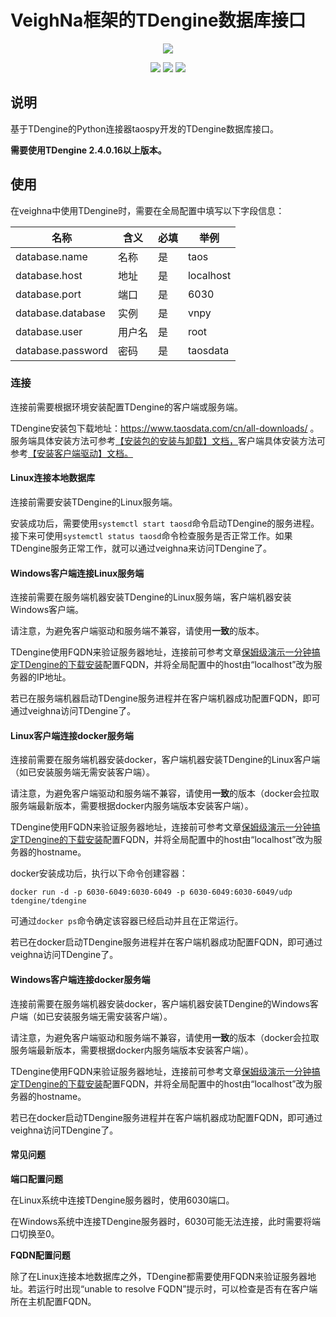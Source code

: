 # VeighNa框架的TDengine数据库接口

<p align="center">
  <img src ="https://vnpy.oss-cn-shanghai.aliyuncs.com/vnpy-logo.png"/>
</p>

<p align="center">
    <img src ="https://img.shields.io/badge/version-1.0.0-blueviolet.svg"/>
    <img src ="https://img.shields.io/badge/platform-windows|linux-yellow.svg"/>
    <img src ="https://img.shields.io/badge/python-3.7|3.9|3.9|3.10-blue.svg" />
</p>

## 说明

基于TDengine的Python连接器taospy开发的TDengine数据库接口。

**需要使用TDengine 2.4.0.16以上版本。**

## 使用

在veighna中使用TDengine时，需要在全局配置中填写以下字段信息：

|名称|含义|必填|举例|
|---------|----|---|---|
|database.name|名称|是|taos|
|database.host|地址|是|localhost|
|database.port|端口|是|6030|
|database.database|实例|是|vnpy|
|database.user|用户名|是|root|
|database.password|密码|是|taosdata|

### 连接

连接前需要根据环境安装配置TDengine的客户端或服务端。

TDengine安装包下载地址：https://www.taosdata.com/cn/all-downloads/ 。服务端具体安装方法可参考[【安装包的安装与卸载】文档，](https://docs.taosdata.com/operation/pkg-install)客户端具体安装方法可参考[【安装客户端驱动】文档。](https://docs.taosdata.com/reference/connector/#%E5%AE%89%E8%A3%85%E5%AE%A2%E6%88%B7%E7%AB%AF%E9%A9%B1%E5%8A%A8)

#### Linux连接本地数据库

连接前需要安装TDengine的Linux服务端。

安装成功后，需要使用```systemctl start taosd```命令启动TDengine的服务进程。接下来可使用```systemctl status taosd```命令检查服务是否正常工作。如果TDengine服务正常工作，就可以通过veighna来访问TDengine了。

#### Windows客户端连接Linux服务端

连接前需要在服务端机器安装TDengine的Linux服务端，客户端机器安装Windows客户端。

请注意，为避免客户端驱动和服务端不兼容，请使用**一致**的版本。

TDengine使用FQDN来验证服务器地址，连接前可参考文章[保姆级演示一分钟搞定TDengine的下载安装](https://zhuanlan.zhihu.com/p/302413259#:~:text=%E5%8F%A6%E5%A4%96%EF%BC%8CTDengine%E9%99%A4%E4%BA%86%E6%94%AF%E6%8C%81%20Linux%E5%AE%A2%E6%88%B7%E7%AB%AF%EF%BC%8C%E8%BF%98%E6%94%AF%E6%8C%81%20windows%E5%AE%A2%E6%88%B7%E7%AB%AF%EF%BC%8CWindows%E5%AE%A2%E6%88%B7%E7%AB%AF%E7%9A%84%E5%AE%89%E8%A3%85%E6%96%B9%E6%B3%95,%E5%8F%8C%E5%87%BB%E5%AE%89%E8%A3%85%E6%96%87%E4%BB%B6%20-%3E%20%E9%80%89%E6%8B%A9%E9%BB%98%E8%AE%A4%E5%8D%B3%E5%8F%AF%E5%AE%8C%E6%88%90%E5%AE%89%E8%A3%85%E3%80%82%20%E5%AE%89%E8%A3%85%E5%AE%8C%E6%88%90%E5%90%8E%EF%BC%8C%E5%9C%A8C%E7%9B%98%E4%BC%9A%E6%9C%89%E4%B8%80%E4%B8%AATDengine%E7%9A%84%E7%9B%AE%E5%BD%95%EF%BC%8C%E5%8C%85%E6%8B%AC%E5%AE%A2%E6%88%B7%E7%AB%AF%E7%9A%84%E4%B8%80%E4%BA%9B%E6%96%87%E4%BB%B6%E3%80%82)配置FQDN，并将全局配置中的host由“localhost”改为服务器的IP地址。

若已在服务端机器启动TDengine服务进程并在客户端机器成功配置FQDN，即可通过veighna访问TDengine了。

#### Linux客户端连接docker服务端

连接前需要在服务端机器安装docker，客户端机器安装TDengine的Linux客户端（如已安装服务端无需安装客户端）。

请注意，为避免客户端驱动和服务端不兼容，请使用**一致**的版本（docker会拉取服务端最新版本，需要根据docker内服务端版本安装客户端）。

TDengine使用FQDN来验证服务器地址，连接前可参考文章[保姆级演示一分钟搞定TDengine的下载安装](https://zhuanlan.zhihu.com/p/302413259#:~:text=%E5%8F%A6%E5%A4%96%EF%BC%8CTDengine%E9%99%A4%E4%BA%86%E6%94%AF%E6%8C%81%20Linux%E5%AE%A2%E6%88%B7%E7%AB%AF%EF%BC%8C%E8%BF%98%E6%94%AF%E6%8C%81%20windows%E5%AE%A2%E6%88%B7%E7%AB%AF%EF%BC%8CWindows%E5%AE%A2%E6%88%B7%E7%AB%AF%E7%9A%84%E5%AE%89%E8%A3%85%E6%96%B9%E6%B3%95,%E5%8F%8C%E5%87%BB%E5%AE%89%E8%A3%85%E6%96%87%E4%BB%B6%20-%3E%20%E9%80%89%E6%8B%A9%E9%BB%98%E8%AE%A4%E5%8D%B3%E5%8F%AF%E5%AE%8C%E6%88%90%E5%AE%89%E8%A3%85%E3%80%82%20%E5%AE%89%E8%A3%85%E5%AE%8C%E6%88%90%E5%90%8E%EF%BC%8C%E5%9C%A8C%E7%9B%98%E4%BC%9A%E6%9C%89%E4%B8%80%E4%B8%AATDengine%E7%9A%84%E7%9B%AE%E5%BD%95%EF%BC%8C%E5%8C%85%E6%8B%AC%E5%AE%A2%E6%88%B7%E7%AB%AF%E7%9A%84%E4%B8%80%E4%BA%9B%E6%96%87%E4%BB%B6%E3%80%82)配置FQDN，并将全局配置中的host由“localhost”改为服务器的hostname。

docker安装成功后，执行以下命令创建容器：
```
docker run -d -p 6030-6049:6030-6049 -p 6030-6049:6030-6049/udp tdengine/tdengine
```

可通过```docker ps```命令确定该容器已经启动并且在正常运行。

若已在docker启动TDengine服务进程并在客户端机器成功配置FQDN，即可通过veighna访问TDengine了。

#### Windows客户端连接docker服务端

连接前需要在服务端机器安装docker，客户端机器安装TDengine的Windows客户端（如已安装服务端无需安装客户端）。

请注意，为避免客户端驱动和服务端不兼容，请使用**一致**的版本（docker会拉取服务端最新版本，需要根据docker内服务端版本安装客户端）。

TDengine使用FQDN来验证服务器地址，连接前可参考文章[保姆级演示一分钟搞定TDengine的下载安装](https://zhuanlan.zhihu.com/p/302413259#:~:text=%E5%8F%A6%E5%A4%96%EF%BC%8CTDengine%E9%99%A4%E4%BA%86%E6%94%AF%E6%8C%81%20Linux%E5%AE%A2%E6%88%B7%E7%AB%AF%EF%BC%8C%E8%BF%98%E6%94%AF%E6%8C%81%20windows%E5%AE%A2%E6%88%B7%E7%AB%AF%EF%BC%8CWindows%E5%AE%A2%E6%88%B7%E7%AB%AF%E7%9A%84%E5%AE%89%E8%A3%85%E6%96%B9%E6%B3%95,%E5%8F%8C%E5%87%BB%E5%AE%89%E8%A3%85%E6%96%87%E4%BB%B6%20-%3E%20%E9%80%89%E6%8B%A9%E9%BB%98%E8%AE%A4%E5%8D%B3%E5%8F%AF%E5%AE%8C%E6%88%90%E5%AE%89%E8%A3%85%E3%80%82%20%E5%AE%89%E8%A3%85%E5%AE%8C%E6%88%90%E5%90%8E%EF%BC%8C%E5%9C%A8C%E7%9B%98%E4%BC%9A%E6%9C%89%E4%B8%80%E4%B8%AATDengine%E7%9A%84%E7%9B%AE%E5%BD%95%EF%BC%8C%E5%8C%85%E6%8B%AC%E5%AE%A2%E6%88%B7%E7%AB%AF%E7%9A%84%E4%B8%80%E4%BA%9B%E6%96%87%E4%BB%B6%E3%80%82)配置FQDN，并将全局配置中的host由“localhost”改为服务器的hostname。

若已在docker启动TDengine服务进程并在客户端机器成功配置FQDN，即可通过veighna访问TDengine了。

#### 常见问题

**端口配置问题**

在Linux系统中连接TDengine服务器时，使用6030端口。

在Windows系统中连接TDengine服务器时，6030可能无法连接，此时需要将端口切换至0。

**FQDN配置问题**

除了在Linux连接本地数据库之外，TDengine都需要使用FQDN来验证服务器地址。若运行时出现“unable to resolve FQDN”提示时，可以检查是否有在客户端所在主机配置FQDN。
